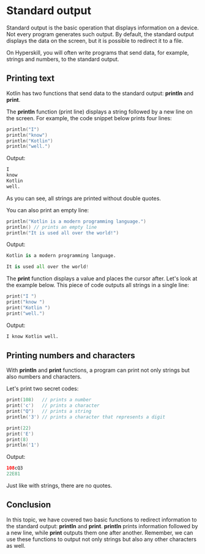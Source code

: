 # Standard output
Standard output is the basic operation that displays information on a device. Not every program generates such output. By default, the standard output displays the data on the screen, but it is possible to redirect it to a file.

On Hyperskill, you will often write programs that send data, for example, strings and numbers, to the standard output.

## Printing text
Kotlin has two functions that send data to the standard output: **println** and **print**.

The **println** function (print line) displays a string followed by a new line on the screen. For example, the code snippet below prints four lines:

```kotlin
println("I")
println("know")
println("Kotlin")
println("well.")
```
Output:

```css
I
know
Kotlin
well.
```
As you can see, all strings are printed without double quotes.

You can also print an empty line:

```kotlin
println("Kotlin is a modern programming language.")
println() // prints an empty line
println("It is used all over the world!")
```
Output:

```python
Kotlin is a modern programming language.

It is used all over the world!
```
The **print** function displays a value and places the cursor after. Let's look at the example below. This piece of code outputs all strings in a single line:

```kotlin
print("I ")
print("know ")
print("Kotlin ")
print("well.")
```
Output:

```css
I know Kotlin well.
```
## Printing numbers and characters
With **println** and **print** functions, a program can print not only strings but also numbers and characters.

Let's print two secret codes:

```kotlin
print(108)   // prints a number
print('c')   // prints a character
print("Q")   // prints a string
println('3') // prints a character that represents a digit

print(22)
print('E')
print(8)
println('1')
```
Output:

```kotlin
108cQ3
22E81
```

Just like with strings, there are no quotes.

## Conclusion
In this topic, we have covered two basic functions to redirect information to the standard output: **println** and **print**. **println** prints information followed by a new line, while **print** outputs them one after another. Remember, we can use these functions to output not only strings but also any other characters as well.




